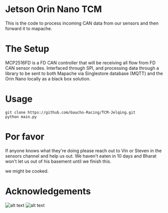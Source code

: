 # Jetson Orin Nano TCM
This is the code to process incoming CAN data from our sensors and then forward it to mapache. 

# The Setup
MCP2516FD is a FD CAN controller that will be receiving all flow from FD CAN sensor nodes. Interfaced through SPI, and processing data through a library to be sent to both Mapache via Singlestore database (MQTT) and the Orin Nano locally as a black box solution. 

# Usage
```
git clone https://github.com/Gaucho-Racing/TCM-Jelqing.git
python main.py
```

# Por favor
If anyone knows what they're doing please reach out to Vin or Steven in the sensors channel and help us out. We haven't eaten in 10 days and Bharat won't let us out of his basement until we finish this. 

we might be cooked.

# Acknowledgements
![alt text](https://github.com/Gaucho-Racing/TCM-Jelqing/blob/main/image.png?raw=true)
![alt text](https://github.com/Gaucho-Racing/TCM-Jelqing/blob/main/IMG_1329.jpeg?raw=true)




